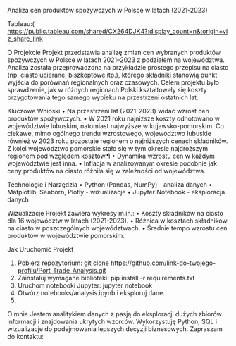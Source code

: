 Analiza cen produktów spożywczych w Polsce w latach (2021-2023) 

Tableau:( https://public.tableau.com/shared/CX264DJK4?:display_count=n&:origin=viz_share_link


O Projekcie
Projekt przedstawia analizę zmian cen wybranych produktów spożywczych w Polsce w latach 2021–2023 z podziałem na województwa. Analiza została przeprowadzona na przykładzie prostego przepisu na ciasto (np. ciasto ucierane, biszkoptowe itp.), którego składniki stanowią punkt wyjścia do porównań regionalnych oraz czasowych. Celem projektu było sprawdzenie, jak w różnych regionach Polski kształtowały się koszty przygotowania tego samego wypieku na przestrzeni ostatnich lat.


Kluczowe Wnioski
•	Na przestrzeni lat (2021-2023) widać wzrost cen produktów spożywczych.
•	W 2021 roku najniższe koszty odnotowano w województwie lubuskim, natomiast najwyższe w kujawsko-pomorskim. Co ciekawe, mimo ogólnego trendu wzrostowego, województwo lubuskie również w 2023 roku pozostaje regionem o najniższych cenach składników. Z kolei województwo pomorskie stało się w tym okresie najdroższym regionem pod względem kosztów.¶
•	Dynamika wzrostu cen w każdym województwie jest inna.
•	Inflacja w analizowanym okresie podobnie jak ceny produktów na ciasto różniła się w zależności od województwa. 


Technologie i Narzędzia
•	Python (Pandas, NumPy) - analiza danych
•	Matplotlib, Seaborn, Plotly - wizualizacje
•	Jupyter Notebook - eksploracja danych


Wizualizacje
Projekt zawiera wykresy m.in.:
•	Koszty składników na ciasto dla 16 województw w latach (2021-2023).
•	Różnica w kosztach składników na ciasto w poszczególnych województwach.
•	Średnie tempo wzrostu cen produktów w województwie pomorskim.


Jak Uruchomić Projekt
1.	Pobierz repozytorium:
git clone https://github.com/link-do-twojego-profilu/Port_Trade_Analysis.git
2.	Zainstaluj wymagane biblioteki:
pip install -r requirements.txt
3.	Uruchom notebooki Jupyter:
jupyter notebook
4.	Otwórz notebooks/analysis.ipynb i eksploruj dane.
5.	
O mnie
Jestem analitykiem danych z pasją do eksploracji dużych zbiorów informacji i znajdowania ukrytych wzorców. Wykorzystuję Python, SQL i wizualizacje do podejmowania lepszych decyzji biznesowych.
Zapraszam do kontaktu:
